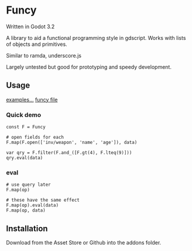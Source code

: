 # Funcy

Written in Godot 3.2

A library to aid a functional programming style in gdscript. 
Works with lists of objects and primitives.

Similar to ramda, underscore.js

Largely untested but good for prototyping and speedy development.

## Usage

[examples...](../master/addons/funcy/examples)
[funcy file](../master/addons/funcy/Funcy.gd)

### Quick demo
```gdScript
const F = Funcy

# open fields for each
F.map(F.open(['inv/weapon', 'name', 'age']), data)

var qry = F.filter(F.and_([F.gt(4), F.lteq(9)]))
qry.eval(data)
```

### eval
```gdScript
# use query later
F.map(op)

# these have the same effect
F.map(op).eval(data)
F.map(op, data)
```

## Installation

Download from the Asset Store or Github into the addons folder.